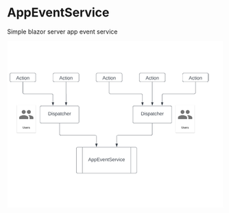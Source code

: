 # AppEventService
Simple blazor server app event service

![design](https://github.com/vincentnacar02/AppEventService/blob/master/design.png?raw=true)
